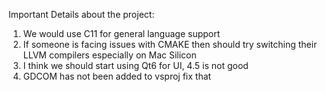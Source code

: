 Important Details about the project:

1. We would use C11 for general language support
2. If someone is facing issues with CMAKE then should try switching their LLVM compilers especially on Mac Silicon
3. I think we should start using Qt6 for UI, 4.5 is not good
4. GDCOM has not been added to vsproj fix that
